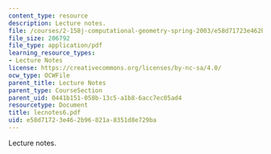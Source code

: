```yaml
---
content_type: resource
description: Lecture notes.
file: /courses/2-158j-computational-geometry-spring-2003/e58d71723e462b96821a8351d8e729ba_lecnotes6.pdf
file_size: 206792
file_type: application/pdf
learning_resource_types:
- Lecture Notes
license: https://creativecommons.org/licenses/by-nc-sa/4.0/
ocw_type: OCWFile
parent_title: Lecture Notes
parent_type: CourseSection
parent_uid: 0441b151-058b-13c5-a1b8-6acc7ec05ad4
resourcetype: Document
title: lecnotes6.pdf
uid: e58d7172-3e46-2b96-821a-8351d8e729ba
---
```

Lecture notes.